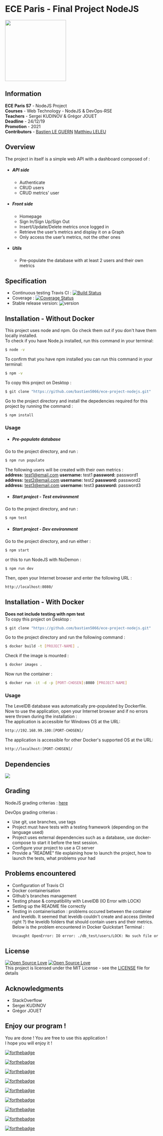 # ECE Paris - Final Project NodeJS 
<img src="https://talentsdunumerique.com/sites/default/files/public/logo-ece-2018.jpg" height="200px">

## Information
**ECE Paris S7** - NodeJS Project  
**Courses** - Web Technology - NodeJS & DevOps-RSE  
**Teachers** - Sergei KUDINOV &  Grégor JOUET  
**Deadline** - 24/12/19  
**Promotion** - 2021  
**Contributors** - [Bastien LE GUERN](https://github.com/bastien5066) [Matthieu LELEU](https://github.com/Leleute)   

## Overview
The project in itself is a simple web API with a dashboard composed of :
* ##### API side  
    - Authenticate 
    - CRUD users 
    - CRUD metrics' user 
* ##### Front side 
    - Homepage
    - Sign In/Sign Up/Sign Out
    - Insert/Update/Delete metrics once logged in
    - Retrieve the user’s metrics and display it on a Graph 
    - Only access the user’s metrics, not the other ones
* ##### Utils 
    - Pre-populate the database with at least 2 users and their own metrics

## Specification
* Continuous testing Travis CI : [![Build Status](https://travis-ci.org/bastien5066/ece-project-nodejs.svg?branch=master)](https://travis-ci.org/bastien5066/ece-project-nodejs)
* Coverage : [![Coverage Status](https://s3.amazonaws.com/assets.coveralls.io/badges/coveralls_90.svg)](https://coveralls.io/r/boennemann/badges)
* Stable release version: ![version](https://img.shields.io/badge/version-4.4.2-blue)

## Installation - Without Docker 
This project uses node and npm. Go check them out if you don't have them locally installed.    
To check if you have Node.js installed, run this command in your terminal: 

```sh
$ node -v
```

To confirm that you have npm installed you can run this command in your terminal:

```sh
$ npm -v
```

To copy this project on Desktop :

```sh
$ git clone "https://github.com/bastien5066/ece-project-nodejs.git"
```
Go to the project directory and install the depedencies required for this project by running the command : 

```sh
$ npm install
```
### Usage 

* ##### Pre-populate database
Go to the project directory, and run : 

```sh
$ npm run populate
```

The following users will be created with their own metrics :  
**address:** test1@email.com **username:** test1 **password:** password1   
**address:** test2@email.com **username:** test2 **password:** password2  
**address:** test3@email.com **username:** test3 **password:** password3  

* #####  Start project - Test environment
Go to the project directory, and run : 

```sh
$ npm test
```

* ##### Start project - Dev environment
Go to the project directory, and run either : 

```sh
$ npm start
```
or this to run NodeJS with NoDemon :

```sh
$ npm run dev
```

Then, open your Internet browser and enter the following URL :

 ```sh
http://localhost:8080/
```

## Installation - With Docker
**Does not include testing with npm test**  
To copy this project on Desktop :

```sh
$ git clone "https://github.com/bastien5066/ece-project-nodejs.git"
```
Go to the project directory and run the following command :

```sh
$ docker build -t [PROJECT-NAME] .   
```

Check if the image is mounted :

```sh
$ docker images .   
```

Now run the container : 

```sh
$ docker run -it -d -p [PORT-CHOSEN]:8080 [PROJECT-NAME]
```

### Usage 

The LevelDB database was automatically pre-populated by Dockerfile.  
Now to use the application, open your Internet browser and if no errors were thrown during the installation :  
The application is accessible for Windows OS at the URL:

```sh
http://192.168.99.100:[PORT-CHOSEN]/

```

The application is accessible for other Docker's supported OS at the URL:

```sh
http://localhost:[PORT-CHOSEN]/

```


## Dependencies
<img src="https://david-dm.org/boennemann/badges.svg">  

## Grading 
NodeJS grading criterias : [here](https://github.com/adaltas/ece-nodejs/blob/2019-fall-5-modules/PROJECT.md)

DevOps grading criterias : 
- Use git, use branches, use tags 
- Project must have tests with a testing framework (depending on the language used)
- Project uses external dependencies such as a database, use docker-compose to start it before the test session.
- Configure your project to use a CI server
- Provide a "README" file explaining how to launch the project, how to launch the tests, what problems your had

## Problems encountered
* Configuration of Travis CI
* Docker containerisation
* Github's branches management
* Testing phase & compatibility with LevelDB (IO Error with LOCK)
* Setting up the README file correctly
* Testing in containerisation : problems occured between the container and leveldb. It seemed that leveldb couldn't create and access (limited right ?) the leveldb folders that should contain users and their metrics. Below is the problem encountered in Docker Quickstart Terminal :
    ```sh
    Uncaught OpenError: IO error: ./db_test/users/LOCK: No such file or directory 
    ```


## License
[![Open Source Love](https://badges.frapsoft.com/os/v1/open-source.svg?v=102)](https://github.com/ellerbrock/open-source-badge/)
[![Open Source Love](https://badges.frapsoft.com/os/mit/mit.svg?v=102)](https://github.com/ellerbrock/open-source-badge/)  
This project is licensed under the MIT License - see the [LICENSE](https://github.com/bastien5066/ece-project-nodejs/blob/master/LICENSE) file for details

## Acknowledgments
* StackOverflow
* Sergei KUDINOV
* Grégor JOUET

## Enjoy our program !

You are done ! You are free to use this application !  
I hope you will enjoy it !

[![forthebadge](https://forthebadge.com/images/badges/built-by-developers.svg)](http://forthebadge.com)

[![forthebadge](https://forthebadge.com/images/badges/uses-badges.svg)](http://forthebadge.com)

[![forthebadge](https://forthebadge.com/images/badges/uses-css.svg)](http://forthebadge.com)

[![forthebadge](https://forthebadge.com/images/badges/uses-git.svg)](http://forthebadge.com)

[![forthebadge](https://forthebadge.com/images/badges/uses-html.svg)](http://forthebadge.com)

[![forthebadge](https://forthebadge.com/images/badges/uses-js.svg)](http://forthebadge.com)

[![forthebadge](https://forthebadge.com/images/badges/uses-js.svg)](http://forthebadge.com)

[![forthebadge](https://forthebadge.com/images/badges/made-with-javascript.svg)](http://forthebadge.com)

[![forthebadge](https://forthebadge.com/images/badges/validated-html5.svg)](http://forthebadge.com)


